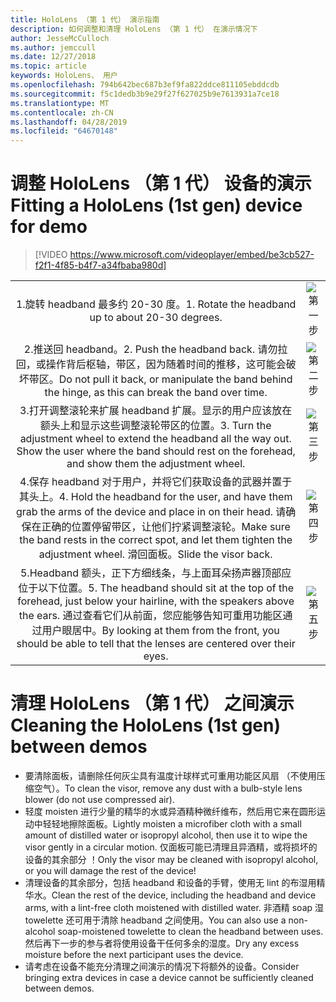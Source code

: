 ```yaml
---
title: HoloLens （第 1 代） 演示指南
description: 如何调整和清理 HoloLens （第 1 代） 在演示情况下
author: JesseMcCulloch
ms.author: jemccull
ms.date: 12/27/2018
ms.topic: article
keywords: HoloLens、 用户
ms.openlocfilehash: 794b642bec687b3ef9fa822ddce811105ebddcdb
ms.sourcegitcommit: f5c1dedb3b9e29f27f627025b9e7613931a7ce18
ms.translationtype: MT
ms.contentlocale: zh-CN
ms.lasthandoff: 04/28/2019
ms.locfileid: "64670148"
---
```

<H1><span data-ttu-id="5a447-104">调整 HoloLens （第 1 代） 设备的演示</span><span class="sxs-lookup"><span data-stu-id="5a447-104">Fitting a HoloLens (1st gen) device for demo</span></span> </H1>

> [!VIDEO https://www.microsoft.com/videoplayer/embed/be3cb527-f2f1-4f85-b4f7-a34fbaba980d]

|     |     |
|:---:|:---:|
|<span data-ttu-id="5a447-105">1.旋转 headband 最多约 20-30 度。</span><span class="sxs-lookup"><span data-stu-id="5a447-105">1. Rotate the headband up to about 20-30 degrees.</span></span>|![第一步](images/FitGuideStep1.png)|
|<span data-ttu-id="5a447-107">2.推送回 headband。</span><span class="sxs-lookup"><span data-stu-id="5a447-107">2. Push the headband back.</span></span> <span data-ttu-id="5a447-108">请勿拉回，或操作背后枢轴，带区，因为随着时间的推移，这可能会破坏带区。</span><span class="sxs-lookup"><span data-stu-id="5a447-108">Do not pull it back, or manipulate the band behind the hinge, as this can break the band over time.</span></span>|![第二步](images/FitGuideStep2.png)|
|<span data-ttu-id="5a447-110">3.打开调整滚轮来扩展 headband 扩展。显示的用户应该放在额头上和显示这些调整滚轮带区的位置。</span><span class="sxs-lookup"><span data-stu-id="5a447-110">3. Turn the adjustment wheel to extend the headband all the way out. Show the user where the band should rest on the forehead, and show them the adjustment wheel.</span></span>|![第三步](images/FitGuideStep3.png)|
|<span data-ttu-id="5a447-112">4.保存 headband 对于用户，并将它们获取设备的武器并置于其头上。</span><span class="sxs-lookup"><span data-stu-id="5a447-112">4. Hold the headband for the user, and have them grab the arms of the device and place in on their head.</span></span> <span data-ttu-id="5a447-113">请确保在正确的位置停留带区，让他们拧紧调整滚轮。</span><span class="sxs-lookup"><span data-stu-id="5a447-113">Make sure the band rests in the correct spot, and let them tighten the adjustment wheel.</span></span> <span data-ttu-id="5a447-114">滑回面板。</span><span class="sxs-lookup"><span data-stu-id="5a447-114">Slide the visor back.</span></span>|![第四步](images/FitGuideStep4.png)|
|<span data-ttu-id="5a447-116">5.Headband 额头，正下方细线条，与上面耳朵扬声器顶部应位于以下位置。</span><span class="sxs-lookup"><span data-stu-id="5a447-116">5. The headband should sit at the top of the forehead, just below your hairline, with the speakers above the ears.</span></span> <span data-ttu-id="5a447-117">通过查看它们从前面，您应能够告知可重用功能区通过用户眼居中。</span><span class="sxs-lookup"><span data-stu-id="5a447-117">By looking at them from the front, you should be able to tell that the lenses are centered over their eyes.</span></span>|![第五步](images/FitGuideSetep5.png)|


<H1><span data-ttu-id="5a447-119">清理 HoloLens （第 1 代） 之间演示</span><span class="sxs-lookup"><span data-stu-id="5a447-119">Cleaning the HoloLens (1st gen) between demos</span></span></H1>


- <span data-ttu-id="5a447-120">要清除面板，请删除任何灰尘具有温度计球样式可重用功能区风扇 （不使用压缩空气）。</span><span class="sxs-lookup"><span data-stu-id="5a447-120">To clean the visor, remove any dust with a bulb-style lens blower (do not use compressed air).</span></span>
- <span data-ttu-id="5a447-121">轻度 moisten 进行少量的精华的水或异酒精种微纤维布，然后用它来在圆形运动中轻轻地擦除面板。</span><span class="sxs-lookup"><span data-stu-id="5a447-121">Lightly moisten a microfiber cloth with a small amount of distilled water or isopropyl alcohol, then use it to wipe the visor gently in a circular motion.</span></span> <span data-ttu-id="5a447-122">仅面板可能已清理且异酒精，或将损坏的设备的其余部分 ！</span><span class="sxs-lookup"><span data-stu-id="5a447-122">Only the visor may be cleaned with isopropyl alcohol, or you will damage the rest of the device!</span></span>
- <span data-ttu-id="5a447-123">清理设备的其余部分，包括 headband 和设备的手臂，使用无 lint 的布湿用精华水。</span><span class="sxs-lookup"><span data-stu-id="5a447-123">Clean the rest of the device, including the headband and device arms, with a lint-free cloth moistened with distilled water.</span></span> <span data-ttu-id="5a447-124">非酒精 soap 湿 towelette 还可用于清除 headband 之间使用。</span><span class="sxs-lookup"><span data-stu-id="5a447-124">You can also use a non-alcohol soap-moistened towelette to clean the headband between uses.</span></span> <span data-ttu-id="5a447-125">然后再下一步的参与者将使用设备干任何多余的湿度。</span><span class="sxs-lookup"><span data-stu-id="5a447-125">Dry any excess moisture before the next participant uses the device.</span></span>
- <span data-ttu-id="5a447-126">请考虑在设备不能充分清理之间演示的情况下将额外的设备。</span><span class="sxs-lookup"><span data-stu-id="5a447-126">Consider bringing extra devices in case a device cannot be sufficiently cleaned between demos.</span></span>
